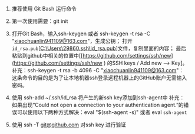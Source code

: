 1. 推荐使用 Git Bash 运行命令
2. 第一次使用需要：git init
3. 打开Git Bash，输入ssh-keygen 或者 ssh-keygen -t rsa -C "xiaochuanlin941109@163.com"，生成公钥；
   打开`id_rsa.pub`[[C:\Users\29860\.ssh\id_rsa.pub](C:\Users\29860\.ssh\id_rsa.pub)]文件，复制里面的内容；
   最后粘贴到github中相关的位置中[[https://github.com/settings/ssh/new](https://github.com/settings/ssh/new ) 的SSH keys / Add new --> Key]。
   补充：ssh-keygen -t rsa -b 4096 -C "xiaochuanlin941109@163.com"：这条命令的目的是为了让本地机器ssh登录远程机器上的GitHub账户无需输入密码。


4. 使用 ssh-add ~/.ssh/id_rsa 将产生的新ssh key添加到ssh-agent中
   补充： 如果出现“Could not open a connection to your authentication agent.”的错误可以使用以下两种方式解决：eval "$(ssh-agent -s)" 或者 eval `ssh-agent`

5. 使用 ssh -T git@github.com 对ssh key 进行验证


